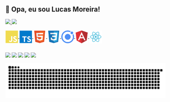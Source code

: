 ## 👋 Opa, eu sou Lucas Moreira!

<link rel="stylesheet" href="https://cdn.jsdelivr.net/gh/devicons/devicon@v2.13.0/devicon.min.css">

 <div>
  <a href="https://github.com/lmoreira256">
  <img height="180em" src="https://github-readme-stats.vercel.app/api?username=lmoreira256&show_icons=true&theme=dracula&include_all_commits=true&count_private=true"/>
  <img height="180em" src="https://github-readme-stats.vercel.app/api/top-langs/?username=lmoreira256&layout=compact&langs_count=7&theme=dracula"/>
</div>

<div style="display: inline_block"><br>
  <img align="center" height="40" width="40" alt="Lucas-Js" src="https://raw.githubusercontent.com/devicons/devicon/master/icons/javascript/javascript-plain.svg">
  <img align="center" height="40" width="40" alt="Lucas-Ts" src="https://raw.githubusercontent.com/devicons/devicon/master/icons/typescript/typescript-plain.svg">
  <img align="center" height="40" width="40" alt="Lucas-HTML" src="https://raw.githubusercontent.com/devicons/devicon/master/icons/html5/html5-original.svg">
  <img align="center" height="40" width="40" alt="Lucas-CSS" src="https://raw.githubusercontent.com/devicons/devicon/master/icons/css3/css3-original.svg">
  <img align="center" height="40" width="40" alt="Lucas-Ionic" src="./img/ionic.png">
  <img align="center" height="40" width="40" alt="Lucas-Angular" src="./img/angular.png">
  <img align="center" height="40" width="40" alt="Lucas-React" src="./img/react.png">
</div>

##

<div>
  <a href="https://www.youtube.com/channel/UCK-QxdEXMOEj4RQALhFpUcQ" target="_blank"><img src="https://img.shields.io/badge/YouTube-FF0000?style=for-the-badge&logo=youtube&logoColor=white" target="_blank"></a>
  <a href="https://www.instagram.com/lucasm110/" target="_blank"><img src="https://img.shields.io/badge/-Instagram-%23E4405F?style=for-the-badge&logo=instagram&logoColor=white" target="_blank"></a>
  <a href="https://www.twitch.tv/oush_256" target="_blank"><img src="https://img.shields.io/badge/Twitch-9146FF?style=for-the-badge&logo=twitch&logoColor=white" target="_blank"></a>
  <a href = "mailto:lucamoreira256@gmail.com"><img src="https://img.shields.io/badge/-Gmail-%23333?style=for-the-badge&logo=gmail&logoColor=white" target="_blank"></a>
  <a href="https://www.linkedin.com/in/lucas-moreira-366a85142/" target="_blank"><img src="https://img.shields.io/badge/-LinkedIn-%230077B5?style=for-the-badge&logo=linkedin&logoColor=white" target="_blank"></a>

  ![Snake animation](https://github.com/lmoreira256/lmoreira256/blob/output/github-contribution-grid-snake.svg)

</div>
